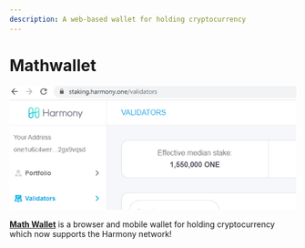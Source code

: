 ```yaml
---
description: A web-based wallet for holding cryptocurrency
---
```


# Mathwallet

![](../../.gitbook/assets/image%20%2831%29.png)

[**Math Wallet**](https://mathwallet.org/en/) is a browser and mobile wallet for holding cryptocurrency which now supports the Harmony network!

